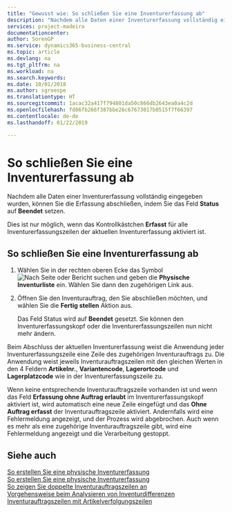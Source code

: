 ```yaml
---
title: "Gewusst wie: So schließen Sie eine Inventurerfassung ab"
description: "Nachdem alle Daten einer Inventurerfassung vollständig eingegeben wurden, können Sie die Erfassung abschließen, indem Sie das Feld Status auf Beendet setzen."
services: project-madeira
documentationcenter: 
author: SorenGP
ms.service: dynamics365-business-central
ms.topic: article
ms.devlang: na
ms.tgt_pltfrm: na
ms.workload: na
ms.search.keywords: 
ms.date: 10/01/2018
ms.author: sgroespe
ms.translationtype: HT
ms.sourcegitcommit: 1acac32a417f794801da50c866db2643ea0a4c2d
ms.openlocfilehash: fd06fb266f387bbe26c67673017b0515f7f66397
ms.contentlocale: de-de
ms.lasthandoff: 01/22/2019

---
```

# <a name="finish-a-physical-inventory-recording"></a>So schließen Sie eine Inventurerfassung ab
Nachdem alle Daten einer Inventurerfassung vollständig eingegeben wurden, können Sie die Erfassung abschließen, indem Sie das Feld **Status** auf **Beendet** setzen.  

Dies ist nur möglich, wenn das Kontrollkästchen **Erfasst** für alle Inventurerfassungszeilen der aktuellen Inventurerfassung aktiviert ist.  

## <a name="to-finish-a-physical-inventory-recording"></a>So schließen Sie eine Inventurerfassung ab  

1.  Wählen Sie in der rechten oberen Ecke das Symbol ![Nach Seite oder Bericht suchen](../../media/ui-search/search_small.png "Nach Seite oder Bericht suchen") und geben die **Physische Inventurliste** ein. Wählen Sie dann den zugehörigen Link aus.  
2.  Öffnen Sie den Inventurauftrag, den Sie abschließen möchten, und wählen Sie die **Fertig stellen** Aktion aus.  

    Das Feld Status wird auf **Beendet** gesetzt. Sie können den Inventurerfassungskopf oder die Inventurerfassungszeilen nun nicht mehr ändern.  

Beim Abschluss der aktuellen Inventurerfassung weist die Anwendung jeder Inventurerfassungszeile eine Zeile des zugehörigen Inventurauftrags zu. Die Anwendung weist jeweils Inventurauftragszeilen mit den gleichen Werten in den 4 Feldern  **Artikelnr.**,  **Variantencode**, **Lagerortcode** und **Lagerplatzcode** wie in der Inventurerfassungszeile zu.  

Wenn keine entsprechende Inventurauftragszeile vorhanden ist und wenn das Feld **Erfassung ohne Auftrag erlaubt** im Inventurerfassungskopf aktiviert ist, wird automatisch eine neue Zeile eingefügt und das **Ohne Auftrag erfasst** der Inventurauftragszeile aktiviert. Andernfalls wird eine Fehlermeldung angezeigt, und der Prozess wird abgebrochen. Auch wenn es mehr als eine zugehörige Inventurauftragszeile gibt, wird eine Fehlermeldung angezeigt und die Verarbeitung gestoppt.  

## <a name="see-also"></a>Siehe auch  
 [So erstellen Sie eine physische Inventurerfassung](how-to-create-a-physical-inventory-recording.md)   
 [So erstellen Sie eine physische Inventurerfassung](how-to-create-a-physical-inventory-recording.md)   
 [So zeigen Sie doppelte Inventurauftragszeilen an](how-to-view-duplicate-physical-inventory-order-lines.md)   
 [Vorgehensweise beim Analysieren von Inventurdifferenzen](how-to-analyze-physical-inventory-differences.md)   
 [Inventurauftragszeilen mit Artikelverfolgungszeilen](physical-inventory-order-lines-with-item-tracking-lines.md)

